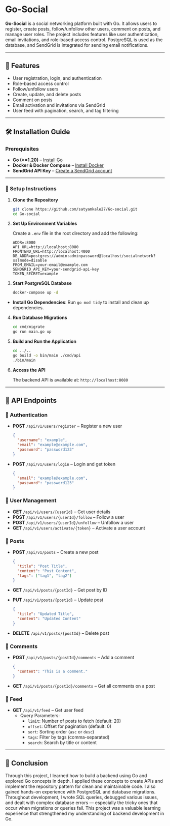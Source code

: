# Go-Social

**Go-Social** is a social networking platform built with Go. It allows users to register, create posts, follow/unfollow other users, comment on posts, and manage user roles. The project includes features like user authentication, email invitations, and role-based access control. PostgreSQL is used as the database, and SendGrid is integrated for sending email notifications.

---

## 🚀 Features

- User registration, login, and authentication
- Role-based access control
- Follow/unfollow users
- Create, update, and delete posts
- Comment on posts
- Email activation and invitations via SendGrid
- User feed with pagination, search, and tag filtering

---

## 🛠 Installation Guide

### Prerequisites

- **Go (>=1.20)** – [Install Go](https://golang.org/dl/)
- **Docker & Docker Compose** – [Install Docker](https://www.docker.com/)
- **SendGrid API Key** – [Create a SendGrid account](https://sendgrid.com/)

---

### 🔧 Setup Instructions

1. **Clone the Repository**
   ```bash
   git clone https://github.com/satyamkale27/Go-social.git
   cd Go-social
   ```

2. **Set Up Environment Variables**

   Create a `.env` file in the root directory and add the following:

   ```env
   ADDR=:8080
   API_URL=http://localhost:8080
   FRONTEND_URL=http://localhost:4000
   DB_ADDR=postgres://admin:adminpassword@localhost/socialnetwork?sslmode=disable
   FROM_EMAIL=your-email@example.com
   SENDGRID_API_KEY=your-sendgrid-api-key
   TOKEN_SECRET=example
   ```

3. **Start PostgreSQL Database**

   ```bash
   docker-compose up -d
   ```

- **Install Go Dependencies**: Run `go mod tidy` to install and clean up dependencies.


4. **Run Database Migrations**

   ```bash
   cd cmd/migrate
   go run main.go up
   ```

5. **Build and Run the Application**

   ```bash
   cd ../..
   go build -o bin/main ./cmd/api
   ./bin/main
   ```

6. **Access the API**

   The backend API is available at: `http://localhost:8080`

---

## 📡 API Endpoints

### 🧑 Authentication

- **POST** `/api/v1/users/register` – Register a new user
  ```json
  {
    "username": "example",
    "email": "example@example.com",
    "password": "password123"
  }
  ```

- **POST** `/api/v1/users/login` – Login and get token
  ```json
  {
    "email": "example@example.com",
    "password": "password123"
  }
  ```

### 👤 User Management

- **GET** `/api/v1/users/{userId}` – Get user details
- **POST** `/api/v1/users/{userId}/follow` – Follow a user
- **POST** `/api/v1/users/{userId}/unfollow` – Unfollow a user
- **GET** `/api/v1/users/activate/{token}` – Activate a user account

### 📝 Posts

- **POST** `/api/v1/posts` – Create a new post
  ```json
  {
    "title": "Post Title",
    "content": "Post Content",
    "tags": ["tag1", "tag2"]
  }
  ```

- **GET** `/api/v1/posts/{postId}` – Get post by ID

- **PUT** `/api/v1/posts/{postId}` – Update post
  ```json
  {
    "title": "Updated Title",
    "content": "Updated Content"
  }
  ```

- **DELETE** `/api/v1/posts/{postId}` – Delete post

### 💬 Comments

- **POST** `/api/v1/posts/{postId}/comments` – Add a comment
  ```json
  {
    "content": "This is a comment."
  }
  ```

- **GET** `/api/v1/posts/{postId}/comments` – Get all comments on a post

### 📰 Feed

- **GET** `/api/v1/feed` – Get user feed
    - Query Parameters:
        - `limit`: Number of posts to fetch (default: 20)
        - `offset`: Offset for pagination (default: 0)
        - `sort`: Sorting order (`asc` or `desc`)
        - `tags`: Filter by tags (comma-separated)
        - `search`: Search by title or content

---


## 🧠 Conclusion

Through this project, I learned how to build a backend using Go and explored Go concepts in depth. I applied these concepts to create APIs and implement the repository pattern for clean and maintainable code. I also gained hands-on experience with PostgreSQL and database migrations. Throughout development, I wrote SQL queries, debugged various issues, and dealt with complex database errors — especially the tricky ones that occur when migrations or queries fail. This project was a valuable learning experience that strengthened my understanding of backend development in Go.
